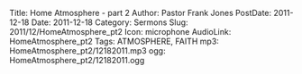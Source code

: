 Title: Home Atmosphere - part 2
Author: Pastor Frank Jones
PostDate: 2011-12-18
Date: 2011-12-18
Category: Sermons
Slug: 2011/12/HomeAtmosphere_pt2
Icon: microphone
AudioLink: HomeAtmosphere_pt2
Tags: ATMOSPHERE, FAITH
mp3: HomeAtmosphere_pt2/12182011.mp3
ogg: HomeAtmosphere_pt2/12182011.ogg
